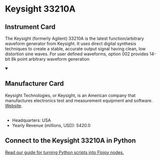 
# Keysight 33210A

## Instrument Card

The Keysight (formerly Agilent) 33210A is the latest function/arbitrary waveform generator from Keysight. It uses direct digital synthesis techniques to create a stable, accurate output signal having clean, low distortion sine waves. For user defined waveforms, option 002 provides 14-bit 8k point arbitrary waveform generation

<details open>
<summary><h2>Manufacturer Card</h2></summary>
Keysight Technologies, or Keysight, is an American company that manufactures electronics test and measurement equipment and software. <a href="https://www.keysight.com/us/en/home.html">Website</a>.
<br></br>
<ul>
  <li>Headquarters: USA</li>
  <li>Yearly Revenue (millions, USD): 5420.0</li>
</ul>
</details>

## Connect to the Keysight 33210A in Python

[Read our guide for turning Python scripts into Flojoy nodes.](https://docs.flojoy.ai/custom-nodes/creating-custom-node/)


